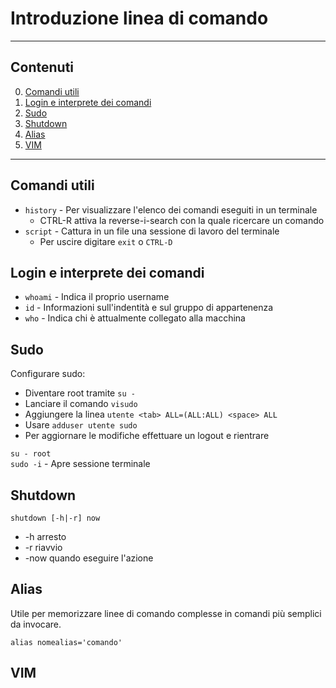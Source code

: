# Introduzione linea di comando

---------------
## Contenuti

0. [Comandi utili](#comandi-utili)
1. [Login e interprete dei comandi](#login-e-interprete-dei-comandi)
2. [Sudo](#sudo)
3. [Shutdown](#shutdown)
4. [Alias](#alias)
5. [VIM](#vim)
---------------
## Comandi utili

- `history` - Per visualizzare l'elenco dei comandi eseguiti in un terminale
  - CTRL-R attiva la reverse-i-search con la quale ricercare un comando
- `script` - Cattura in un file una sessione di lavoro del terminale
  - Per uscire digitare `exit` o `CTRL-D`

## Login e interprete dei comandi

  * `whoami` - Indica il proprio username
  * `id` - Informazioni sull'indentità e sul gruppo di appartenenza
  * `who` - Indica chi è attualmente collegato alla macchina


## Sudo

Configurare sudo:
 * Diventare root tramite `su -`
 * Lanciare il comando `visudo`
 * Aggiungere la linea `utente <tab> ALL=(ALL:ALL) <space> ALL`
 * Usare `adduser utente sudo`
 * Per aggiornare le modifiche effettuare un logout e rientrare

`su - root`  
`sudo -i` - Apre sessione terminale


## Shutdown

`shutdown [-h|-r] now` 
* -h arresto  
* -r riavvio  
* -now quando eseguire l'azione

## Alias

Utile per memorizzare linee di comando complesse in comandi più semplici da invocare.

`alias nomealias='comando'`

## VIM

